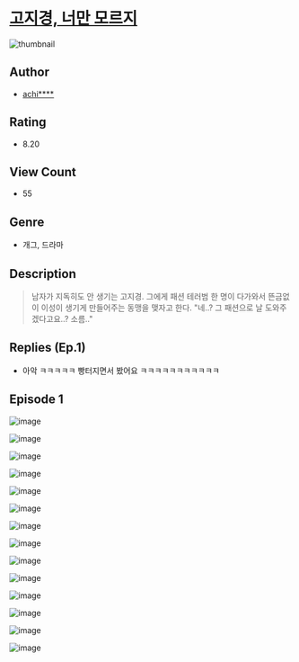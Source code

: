 # [고지경, 너만 모르지](https://comic.naver.com/challenge/list?titleId=810691)
![thumbnail](https://image-comic.pstatic.net/user_contents_data/challenge_comic/2023/05/24/353044/upload_3991096797383124324_480x623.jpeg)

## Author
- [achi****](https://comic.naver.com/artistTitle?id=353044)

## Rating
- 8.20

## View Count
- 55

## Genre
- 개그, 드라마

## Description
> 남자가 지독히도 안 생기는 고지경. 그에게 패션 테러범 한 명이 다가와서 뜬금없이 이성이 생기게 만들어주는 동맹을 맺자고 한다. "네..? 그 패션으로 날 도와주겠다고요..? 소름.."

## Replies (Ep.1)
- 아악 ㅋㅋㅋㅋㅋ 빵터지면서 봤어요 ㅋㅋㅋㅋㅋㅋㅋㅋㅋㅋㅋ

## Episode 1
![image](https://image-comic.pstatic.net/user_contents_data/challenge_comic/2023/05/24/353044/upload_3472891272840634676.jpeg)

![image](https://image-comic.pstatic.net/user_contents_data/challenge_comic/2023/05/24/353044/upload_4134976501766632756.jpeg)

![image](https://image-comic.pstatic.net/user_contents_data/challenge_comic/2023/05/24/353044/upload_3616503089943962980.jpeg)

![image](https://image-comic.pstatic.net/user_contents_data/challenge_comic/2023/05/24/353044/upload_7162521350373914163.jpeg)

![image](https://image-comic.pstatic.net/user_contents_data/challenge_comic/2023/05/24/353044/upload_7292003323704730213.jpeg)

![image](https://image-comic.pstatic.net/user_contents_data/challenge_comic/2023/05/24/353044/upload_7364342203805098548.jpeg)

![image](https://image-comic.pstatic.net/user_contents_data/challenge_comic/2023/05/24/353044/upload_7221864167017689190.jpeg)

![image](https://image-comic.pstatic.net/user_contents_data/challenge_comic/2023/05/24/353044/upload_7234579138524231730.jpeg)

![image](https://image-comic.pstatic.net/user_contents_data/challenge_comic/2023/05/24/353044/upload_7220458093526200377.jpeg)

![image](https://image-comic.pstatic.net/user_contents_data/challenge_comic/2023/05/24/353044/upload_3833515890401556792.jpeg)

![image](https://image-comic.pstatic.net/user_contents_data/challenge_comic/2023/05/24/353044/upload_7233965413434144355.jpeg)

![image](https://image-comic.pstatic.net/user_contents_data/challenge_comic/2023/05/24/353044/upload_3486121902432794681.jpeg)

![image](https://image-comic.pstatic.net/user_contents_data/challenge_comic/2023/05/24/353044/upload_7090132774144009781.jpeg)

![image](https://image-comic.pstatic.net/user_contents_data/challenge_comic/2023/05/24/353044/upload_4051327826033587045.jpeg)
